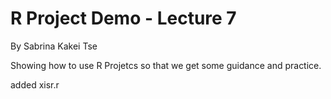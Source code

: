 # R Project Demo - Lecture 7
By Sabrina Kakei Tse

Showing how to use R Projetcs so that we get some guidance and practice.

added xisr.r
